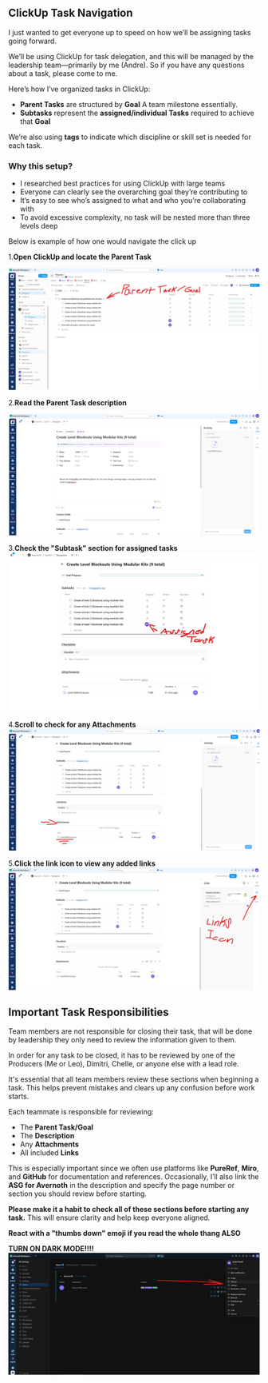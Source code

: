
##  ClickUp Task Navigation



I just wanted to get everyone up to speed on how we’ll be assigning tasks going forward.

We’ll be using ClickUp for task delegation, and this will be managed by the leadership team—primarily by me (Andre). So if you have any questions about a task, please come to me.

Here’s how I’ve organized tasks in ClickUp:

- **Parent Tasks** are structured by **Goal** A team milestone essentially.
- **Subtasks** represent the **assigned/individual Tasks** required to achieve that **Goal**


We’re also using **tags** to indicate which discipline or skill set is needed for each task.

### Why this setup?

- I researched best practices for using ClickUp with large teams
- Everyone can clearly see the overarching goal they’re contributing to
- It’s easy to see who’s assigned to what and who you’re collaborating with
- To avoid excessive complexity, no task will be nested more than three levels deep

Below is example of how one would navigate the click up

1.**Open ClickUp and locate the Parent Task**

![Parent Task](Attachments/Parent%20Task.jpg)

2.**Read the Parent Task description**

![Description](Attachments/Description.jpg)

3.**Check the "Subtask" section for assigned tasks**
![Subtasks](Attachments/Subtasks.jpg)

4.**Scroll to check for any Attachments**
![Attachments](Attachments/Attachments.jpg)

5.**Click the link icon to view any added links**
![Links](Attachments/Links.jpg)

## Important Task Responsibilities 

Team members are not responsible for closing their task, that will be done by leadership they only need to review the information given to them. 

In order for any task to be closed, it has to be reviewed by one of the Producers (Me or Leo), Dimitri, Chelle, or anyone else with a lead role.


It's essential that all team members review these sections when beginning a task. This helps prevent mistakes and clears up any confusion before work starts.

Each teammate is responsible for reviewing:

- The **Parent Task/Goal**
- The **Description**
- Any **Attachments**
- All included **Links**

This is especially important since we often use platforms like **PureRef**, **Miro**, and **GitHub** for documentation and references. Occasionally, I’ll also link the **ASG for Avernoth** in the description and specify the page number or section you should review before starting.

**Please make it a habit to check all of these sections before starting any task.** This will ensure clarity and help keep everyone aligned.

**React with a "thumbs down"  emoji if you read the whole thang ALSO** 


**TURN ON DARK MODE!!!!**
![Themes](Attachments/Themes.jpg)